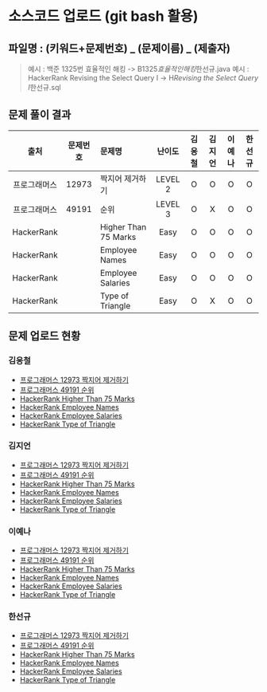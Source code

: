 # 소스코드 업로드 (git bash 활용)

## 파일명 : (키워드+문제번호) _ (문제이름) _ (제출자)

> 예시 : 백준 1325번 효율적인 해킹 -> B1325*효율적인해킹*한선규.java
> 예시 : HackerRank Revising the Select Query Ⅰ -> H*Revising the Select Query Ⅰ*한선규.sql

## 문제 풀이 결과

<!-- Table -->

|     출처     | 문제번호 | 문제명               | 난이도  | 김응철 | 김지언 | 이예나 | 한선규 |
| :----------: | :------: | :------------------- | :-----: | :----: | :----: | :----: | :----: |
| 프로그래머스 |  12973   | 짝지어 제거하기      | LEVEL 2 |   O    |   O    |   O    |   O    |
| 프로그래머스 |  49191   | 순위                 | LEVEL 3 |   O    |   X    |   O    |   O    |
|  HackerRank  |          | Higher Than 75 Marks |  Easy   |   O    |   O    |   O    |   O    |
|  HackerRank  |          | Employee Names       |  Easy   |   O    |   O    |   O    |   O    |
|  HackerRank  |          | Employee Salaries    |  Easy   |   O    |   O    |   O    |   O    |
|  HackerRank  |          | Type of Triangle     |  Easy   |   O    |   X    |   O    |   O    |

## 문제 업로드 현황

### 김응철

- [프로그래머스 12973 짝지어 제거하기](https://github.com/S6-Daejeon4-Study/D4-4idiots-Study/blob/main/18%EC%A3%BC%EC%B0%A8/%ED%94%84%EB%A1%9C%EA%B7%B8%EB%9E%98%EB%A8%B8%EC%8A%A4%2012973%20%EC%A7%9D%EC%A7%80%EC%96%B4%20%EC%A0%9C%EA%B1%B0%ED%95%98%EA%B8%B0/P12973_%EC%A7%9D%EC%A7%80%EC%96%B4%EC%A0%9C%EA%B1%B0%ED%95%98%EA%B8%B0_%EA%B9%80%EC%9D%91%EC%B2%A0.java)
- [프로그래머스 49191 순위](https://github.com/S6-Daejeon4-Study/D4-4idiots-Study/blob/main/18%EC%A3%BC%EC%B0%A8/%ED%94%84%EB%A1%9C%EA%B7%B8%EB%9E%98%EB%A8%B8%EC%8A%A4%2049191%20%EC%88%9C%EC%9C%84/P49191_%EC%88%9C%EC%9C%84_%EA%B9%80%EC%9D%91%EC%B2%A0.java)
- [HackerRank Higher Than 75 Marks](https://github.com/S6-Daejeon4-Study/D4-4idiots-Study/blob/main/18%EC%A3%BC%EC%B0%A8/%5BHackerRank%5D%20Hirgher%20Than%2075%20Marks/H_Higher%20Than%2075%20Marks_%EA%B9%80%EC%9D%91%EC%B2%A0.txt)
- [HackerRank Employee Names](https://github.com/S6-Daejeon4-Study/D4-4idiots-Study/blob/main/18%EC%A3%BC%EC%B0%A8/%5BHackerRank%5D%20Employee%20Names/H_Employee%20Names_%EA%B9%80%EC%9D%91%EC%B2%A0.txt)
- [HackerRank Employee Salaries](https://github.com/S6-Daejeon4-Study/D4-4idiots-Study/blob/main/18%EC%A3%BC%EC%B0%A8/%5BHackerRank%5D%20Employee%20Salaries/H_Employee%20Salaries_%EA%B9%80%EC%9D%91%EC%B2%A0.txt)
- [HackerRank Type of Triangle](https://github.com/S6-Daejeon4-Study/D4-4idiots-Study/blob/main/18%EC%A3%BC%EC%B0%A8/%5BHackerRank%5D%20Type%20of%20Triangle/H_Type%20of%20Triangle_%EA%B9%80%EC%9D%91%EC%B2%A0.txt)

### 김지언

- [프로그래머스 12973 짝지어 제거하기]()
- [프로그래머스 49191 순위]()
- [HackerRank Higher Than 75 Marks]()
- [HackerRank Employee Names]()
- [HackerRank Employee Salaries]()
- [HackerRank Type of Triangle]()

### 이예나

- [프로그래머스 12973 짝지어 제거하기](프로그래머스%2012973%20짝지어%20제거하기/P12973_짝지어제거하기_이예나.java)
- [프로그래머스 49191 순위](프로그래머스%2049191%20순위/P49191_순위_이예나.java)
- [HackerRank Higher Than 75 Marks](%5BHackerRank%5D%20Hirgher%20Than%2075%20Marks/H_Higher%20Than%2075%20Marks_이예나.sql)
- [HackerRank Employee Names](%5BHackerRank%5D%20Employee%20Names/H_Employee%20Names_이예나.sql)
- [HackerRank Employee Salaries](%5BHackerRank%5D%20Employee%20Salaries/H_Employee%20Salaries_이예나.sql)
- [HackerRank Type of Triangle](%5BHackerRank%5D%20Type%20of%20Triangle/H_Type%20of%20Triangle_이예나.sql)

### 한선규

- [프로그래머스 12973 짝지어 제거하기](프로그래머스%2012973%20짝지어%20제거하기/P12973_짝지어제거하기_한선규.java)
- [프로그래머스 49191 순위](프로그래머스%2049191%20순위/P49191_순위_한선규.java)
- [HackerRank Higher Than 75 Marks](%5BHackerRank%5D%20Hirgher%20Than%2075%20Marks/H_Higher%20Than%2075%20Marks_한선규.sql)
- [HackerRank Employee Names](%5BHackerRank%5D%20Employee%20Names/H_Employee%20Names_한선규.sql)
- [HackerRank Employee Salaries](%5BHackerRank%5D%20Employee%20Salaries/H_Employee%20Salaries_한선규.sql)
- [HackerRank Type of Triangle](%5BHackerRank%5D%20Type%20of%20Triangle/H_Type%20of%20Triangle_한선규.sql)
